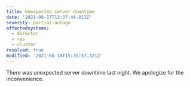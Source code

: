 ```yaml
---
title: Unexpected server downtime
date: '2021-08-17T13:37:44.813Z'
severity: partial-outage
affectedsystems:
  - director
  - ras
  - cluster
resolved: true
modified: '2021-08-18T15:35:57.321Z'
---
```

There was unexpected server downtime last night. We apologize for the inconvenience.

<!--- language code: en -->
